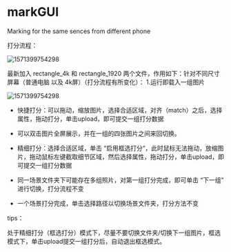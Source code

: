 # markGUI
Marking for the same sences from different phone

打分流程：

![1571399754298](https://github.com/Twang1998/markGUI/blob/master/assets/1571399754298.png)





最新加入 rectangle_4k 和 rectangle_1920 两个文件，作用如下：针对不同尺寸屏幕（普通电脑 以及 4k屏）（打分流程有所变化）：
1.运行即载入一组图片

![1571399754298](.\assets\1571399754298.png)

- 快捷打分：可以拖动，缩放图片，选择合适区域，对齐（match）之后，选择属性，拖动打分，单击upload，即可提交一组打分数据
- 可以双击图片全屏展示，并在一组的四张图片之间来回切换。
- 精细打分：选择合适区域，单击 “启用框选打分“，此时鼠标无法拖动，放缩图片，拖动鼠标左键截取细节区域，然后选择属性，拖动打分，单击upload，即可提交一组打分数据

- 同一场景文件夹下可能存在多组照片，对第一组打分完成，即可单击 “下一组” 进行切换，打分流程不变

- 一个场景打分完成，单击选择路径以切换场景文件夹，打分方法不变

tips：

处于精细打分（框选打分）模式下，尽量不要切换文件夹/切换下一组图片，框选模式下，单击upload提交一组打分后，自动退出框选模式。
